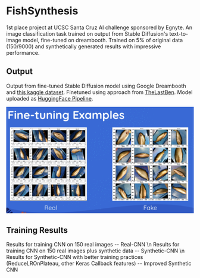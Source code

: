 # FishSynthesis
1st place project at UCSC Santa Cruz AI challenge sponsored by Egnyte. An image classification task trained on output from Stable Diffusion's text-to-image model, fine-tuned on dreambooth. Trained on 5% of original data (150/9000) and synthetically generated results with impressive performance.

## Output
Output from fine-tuned Stable Diffusion model using Google Dreambooth and [this kaggle dataset](https://www.kaggle.com/datasets/crowww/a-large-scale-fish-dataset). Finetuned using approach from [TheLastBen](https://github.com/TheLastBen/fast-stable-diffusion). Model uploaded as [HuggingFace Pipeline](https://huggingface.co/arnavkartikeya/fakedmarinedata). 

![Real vs Fake Images](real-fake-compare.jpeg)

## Training Results
Results for training CNN on 150 real images -- Real-CNN \n
Results for training CNN on 150 real images plus synthetic data -- Synthetic-CNN \n
Results for Synthetic-CNN with better training practices (ReduceLROnPlateau, other Keras Callback features) -- Improved Synthetic CNN

